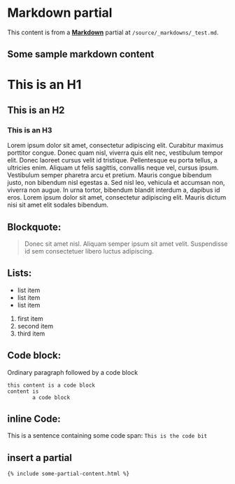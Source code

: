 Markdown partial
================
This content is from a **[Markdown](https://daringfireball.net/projects/markdown/syntax)** partial at `/source/_markdowns/_test.md`.

Some sample markdown content
----------------------------

# This is an H1

## This is an H2

### This is an H3

Lorem ipsum dolor sit amet, consectetur adipiscing elit. Curabitur maximus porttitor congue. Donec quam nisl, viverra quis elit nec, vestibulum tempor elit. Donec laoreet cursus velit id tristique. Pellentesque eu porta tellus, a ultricies enim. Aliquam ut felis sagittis, convallis neque vel, cursus ipsum. Vestibulum semper pharetra arcu et pretium. Mauris congue bibendum justo, non bibendum nisl egestas a. Sed nisl leo, vehicula et accumsan non, viverra non augue. In urna tortor, bibendum blandit interdum a, dapibus id eros. Lorem ipsum dolor sit amet, consectetur adipiscing elit. Mauris dictum nisi sit amet elit sodales bibendum.

## Blockquote:
> Donec sit amet nisl. Aliquam semper ipsum sit amet velit. Suspendisse
id sem consectetuer libero luctus adipiscing.

## Lists:
- list item
- list item
- list item

1. first item
2. second item
3. third item

## Code block:

Ordinary paragraph followed by a code block

	this content is a code block
	content is 
			a code block

## inline Code:
This is a sentence containing some code span: `This is the code bit`

## insert a partial

	{% include some-partial-content.html %}